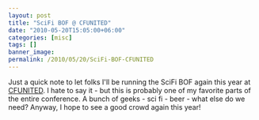 ```yaml
---
layout: post
title: "SciFi BOF @ CFUNITED"
date: "2010-05-20T15:05:00+06:00"
categories: [misc]
tags: []
banner_image: 
permalink: /2010/05/20/SciFi-BOF-CFUNITED
---
```


Just a quick note to let folks I'll be running the SciFi BOF again this year at <a href="http://www.cfunited.com">CFUNITED</a>. I hate to say it - but this is probably one of my favorite parts of the entire conference. A bunch of geeks - sci fi - beer - what else do we need? Anyway, I hope to see a good crowd again this year!
